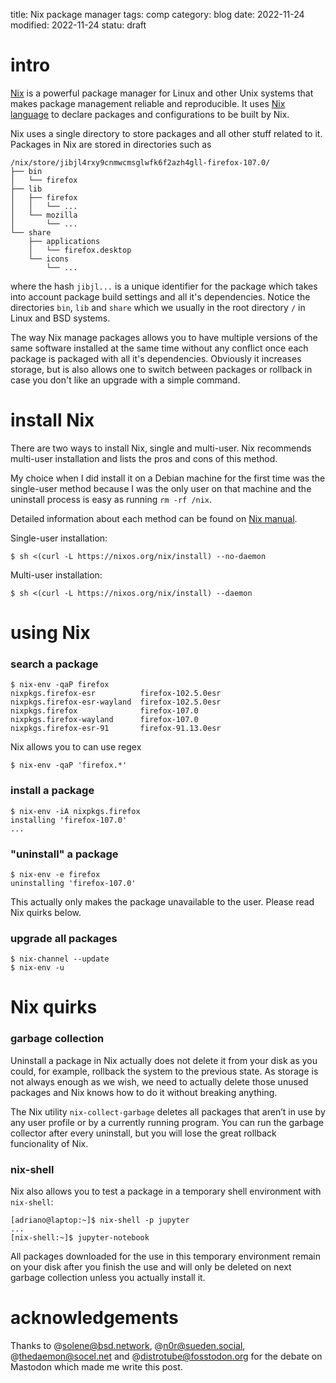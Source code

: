 title: Nix package manager
tags: comp
category: blog
date: 2022-11-24
modified: 2022-11-24
statu: draft

# intro

[Nix](https://nixos.org/nix/manual) is a powerful package manager for Linux and
other Unix systems that makes package management reliable and reproducible. It
uses [Nix language](https://nixos.org/guides/nix-language.html) to declare
packages and configurations to be built by Nix.

Nix uses a single directory to store packages and all other stuff related to
it. Packages in Nix are stored in directories such as

    /nix/store/jibjl4rxy9cnmwcmsglwfk6f2azh4gll-firefox-107.0/
    ├── bin
    │   └── firefox
    ├── lib
    │   ├── firefox
    │   │   └── ...
    │   └── mozilla
    │       └── ...
    └── share
        ├── applications
        │   └── firefox.desktop
        └── icons
            └── ...

where the hash `jibjl...` is a unique identifier for the package which takes
into account package build settings and all it's dependencies. Notice the
directories `bin`, `lib` and `share` which we usually in the root directory `/`
in Linux and BSD systems.

The way Nix manage packages allows you to have multiple versions of the same
software installed at the same time without any conflict once each package is
packaged with all it's dependencies. Obviously it increases storage, but is also
allows one to switch between packages or rollback in case you don't like an
upgrade with a simple command.

# install Nix

There are two ways to install Nix, single and multi-user. Nix recommends
multi-user installation and lists the pros and cons of this method.

My choice when I did install it on a Debian machine for the first time was the
single-user method because I was the only user on that machine and the
uninstall process is easy as running `rm -rf /nix`.

Detailed information about each method can be found on [Nix
manual](https://nixos.org/manual/nix/stable/installation/installing-binary.html).

Single-user installation:

    $ sh <(curl -L https://nixos.org/nix/install) --no-daemon

Multi-user installation:

    $ sh <(curl -L https://nixos.org/nix/install) --daemon

# using Nix

### search a package

    $ nix-env -qaP firefox
    nixpkgs.firefox-esr          firefox-102.5.0esr
    nixpkgs.firefox-esr-wayland  firefox-102.5.0esr
    nixpkgs.firefox              firefox-107.0
    nixpkgs.firefox-wayland      firefox-107.0
    nixpkgs.firefox-esr-91       firefox-91.13.0esr

Nix allows you to can use regex

    $ nix-env -qaP 'firefox.*'

### install a package

    $ nix-env -iA nixpkgs.firefox
    installing 'firefox-107.0'
    ...

### "uninstall" a package

    $ nix-env -e firefox
    uninstalling 'firefox-107.0'

This actually only makes the package unavailable to the user. Please read Nix
quirks below. 

### upgrade all packages

    $ nix-channel --update
    $ nix-env -u

# Nix quirks

### garbage collection

Uninstall a package in Nix actually does not delete it from your disk as you
could, for example, rollback the system to the previous state. As storage is
not always enough as we wish, we need to actually delete those unused packages
and Nix knows how to do it without breaking anything.

The Nix utility `nix-collect-garbage` deletes all packages that aren’t in use
by any user profile or by a currently running program. You can run the garbage
collector after every uninstall, but you will lose the great rollback
funcionality of Nix.

### nix-shell

Nix also allows you to test a package in a temporary shell environment with
`nix-shell`:

    [adriano@laptop:~]$ nix-shell -p jupyter
    ...
    [nix-shell:~]$ jupyter-notebook

All packages downloaded for the use in this temporary environment remain on
your disk after you finish the use and will only be deleted on next garbage
collection unless you actually install it.

# acknowledgements

Thanks to @solene@bsd.network, @n0r@sueden.social, @thedaemon@socel.net and
@distrotube@fosstodon.org for the debate on Mastodon which made me write this
post.
